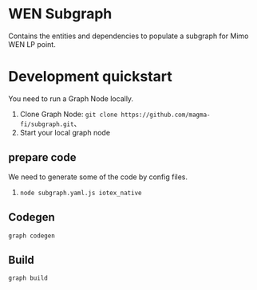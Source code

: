 # WEN Subgraph

Contains the entities and dependencies to populate a subgraph for Mimo WEN LP point.


# Development quickstart
You need to run a Graph Node locally.

1. Clone Graph Node: `git clone https://github.com/magma-fi/subgraph.git`、
2. Start your local graph node

## prepare code
We need to generate some of the code by config files.

1. `node subgraph.yaml.js iotex_native`

## Codegen
`
graph codegen
`

## Build
`
graph build
`
